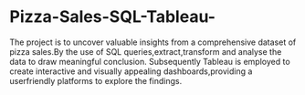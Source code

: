# Pizza-Sales-SQL-Tableau-
The project is to uncover valuable insights from a comprehensive dataset of pizza sales.By the use of SQL queries,extract,transform and analyse the data to draw meaningful conclusion.
Subsequently Tableau is employed to create interactive and visually appealing dashboards,providing a userfriendly platforms to explore the findings.
